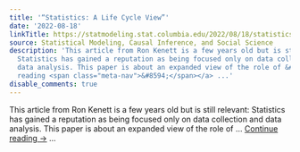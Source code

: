```yaml
---
title: '“Statistics: A Life Cycle View”'
date: '2022-08-18'
linkTitle: https://statmodeling.stat.columbia.edu/2022/08/18/statistics-a-life-cycle-view/
source: Statistical Modeling, Causal Inference, and Social Science
description: 'This article from Ron Kenett is a few years old but is still relevant:
  Statistics has gained a reputation as being focused only on data collection and
  data analysis. This paper is about an expanded view of the role of &#8230; <a href="https://statmodeling.stat.columbia.edu/2022/08/18/statistics-a-life-cycle-view/">Continue
  reading <span class="meta-nav">&#8594;</span></a> ...'
disable_comments: true
---
```

This article from Ron Kenett is a few years old but is still relevant: Statistics has gained a reputation as being focused only on data collection and data analysis. This paper is about an expanded view of the role of &#8230; <a href="https://statmodeling.stat.columbia.edu/2022/08/18/statistics-a-life-cycle-view/">Continue reading <span class="meta-nav">&#8594;</span></a> ...